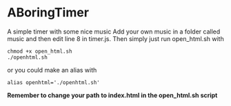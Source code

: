 # ABoringTimer
A simple timer with some nice music
Add your own music in a folder called music and then edit line 8 in timer.js.
Then simply just run open_html.sh with
```
chmod +x open_html.sh
./openhtml.sh
```
or you could make an alias with
```
alias openhtml='./openhtml.sh'
```
**Remember to change your path to index.html in the open_html.sh script**
